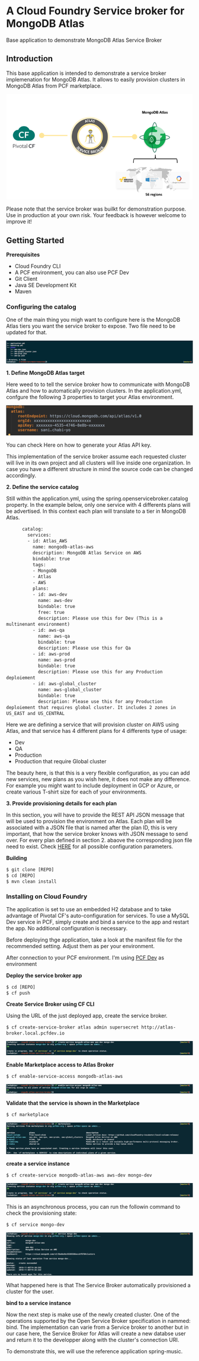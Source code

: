 # A Cloud Foundry Service broker for MongoDB Atlas
Base application to demonstrate MongoDB Atlas Service Broker


## Introduction
This base application is intended to demonstrate a service broker implemenation for MongoDB Atlas. It allows to easily provision clusters in MongoDB Atlas from PCF marketplace. 

![](imgs/broker.png)


Please note that the service broker was builkt for demonstration purpose. Use in production at your own risk. Your feedback is however welcome to improve it! 


## Getting Started

**Prerequisites**
- Cloud Foundry CLI
- A PCF environment, you can also use PCF Dev
- Git Client
- Java SE Development Kit
- Maven

### Configuring the catalog ###

One of the main thing you migh want to configure here is the MongoDB Atlas tiers you want the service broker to expose. Two file need to be updated for that.


![](imgs/ressource.png)


**1. Define MongoDB Atlas target**

Here weed to to tell the service broker how to communicate with MongoDB Atlas and how to automatically provision clusters. In the application.yml, confgure the following 3 properties to target your Atlas environment.

![](imgs/config.png)

You can check Here on how to generate your Atlas API key.

This implementation of the service broker assume each requested cluster will live in its own project and all clusters will live inside one organization. In case you have a different structure in mind the source code can be changed accordingly.

**2. Define the service catalog**

Still within the application.yml, using the spring.openservicebroker.catalog property. In the example below, only one service with 4 differents plans will be advertised. In this context each plan will translate to a tier in MongoDB Atlas.

```
      catalog:
        services:
        - id: Atlas_AWS
          name: mongodb-atlas-aws
          description: MongoDB Atlas Service on AWS
          bindable: true
          tags:
          - MongoDB
          - Atlas
          - AWS
          plans:
          - id: aws-dev
            name: aws-dev
            bindable: true
            free: true
            description: Please use this for Dev (This is a multinenant environment)
          - id: aws-qa
            name: aws-qa
            bindable: true
            description: Please use this for Qa
          - id: aws-prod
            name: aws-prod
            bindable: true
            description: Please use this for any Production deploiement
          - id: aws-global_cluster
            name: aws-global_cluster
            bindable: true
            description: Please use this for any Production deploiement that requires global cluster. It includes 2 zones in US_EAST and US_CENTRAL
```

Here we are defining a service that will provision cluster on AWS using Atlas, and that service has 4 different plans for 4 differents type of usage:
- Dev  
- QA
- Production
- Production that require Global cluster


The beauty here, is that this is a very flexible configuration, as you can add new services, new plans as you wish here, it does not make any difference. For example you might want to include deployment in GCP or Azure, or create various T-shirt size for each of your environments.


**3. Provide provisioning details for each plan**

In this section, you will have to provide the REST API JSON message that will be used to provision the environment on Atlas. Each plan will be associated with a JSON file that is named after the plan ID, this is very important, that how the service broker knows with JSON message to send over. For every plan defined in section 2. abaove the corresponding json file need to exist. Check [HERE](https://docs.atlas.mongodb.com/reference/api/clusters-create-one/)  for all possible configuration parameters.



**Building**
```
$ git clone [REPO]
$ cd [REPO]
$ mvn clean install
``` 

### Installing on Cloud Foundry
The application is set to use an embedded H2 database and to take advantage of Pivotal CF's auto-configuration for services. To use a MySQL Dev service in PCF, simply create and bind a service to the app and restart the app. No additional configuration is necessary.

Before deploying thge application, take a look at the manifest file for the recommended setting. Adjust them as per your environment.

After connection to your PCF environment. I'm using [PCF Dev](https://pivotal.io/pcf-dev) as environment


**Deploy the service broker app**


```
$ cd [REPO]
$ cf push
```

**Create Service Broker using CF CLI**

Using the URL of the just deployed app, create the service broker.

```
$ cf create-service-broker atlas admin supersecret http://atlas-broker.local.pcfdev.io
```

![](imgs/create_service.png)

**Enable Marketplace access to Atlas Broker**

```
$ cf enable-service-access mongodb-atlas-aws
```

![](imgs/enable_broker.png)

**Validate that the service is shown in the Marketplace**

```
$ cf marketplace
```


![](imgs/markeplace.png)

**create a service instance**

```
$ cf create-service mongodb-atlas-aws aws-dev mongo-dev 
```

![](imgs/create_service.png)


This is an asynchronous process, you can run the followin command to check the provisioning state:

```
$ cf service mongo-dev 
```

![](imgs/service_state.png)


What happened here is that The Service Broker automatically provisioned a cluster for the user.

**bind to a service instance**

Now the next step is make use of the newly created cluster. One of the operations supported by the Open Service Broker specification in nammed: bind. The implementation can varie from a Service broker to another but in our case here, the Service Broker for Atlas will create a new databse user and return it to the developper along with the cluster's connection URI. 

To demonstrate this, we will use the reference application spring-music.